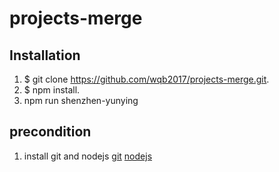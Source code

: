 # projects-merge

## Installation

1. $ git clone https://github.com/wqb2017/projects-merge.git.
2. $ npm install.
3. npm run shenzhen-yunying

## precondition

1. install git and nodejs
   [git](https://git-scm.com/downloads)
   [nodejs](http://nodejs.cn/download/)
